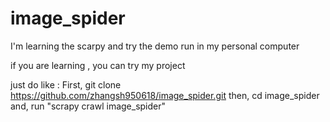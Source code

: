# image_spider

I'm learning the scarpy and try the demo run in my personal computer 


if you are learning , you can try my project 


just do like :
First, git clone  https://github.com/zhangsh950618/image_spider.git
then, cd image_spider
and, run "scrapy crawl image_spider"

